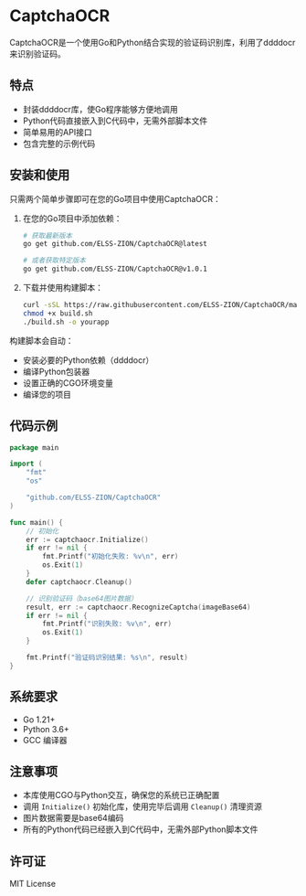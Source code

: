 # CaptchaOCR

CaptchaOCR是一个使用Go和Python结合实现的验证码识别库，利用了ddddocr来识别验证码。

## 特点

- 封装ddddocr库，使Go程序能够方便地调用
- Python代码直接嵌入到C代码中，无需外部脚本文件
- 简单易用的API接口
- 包含完整的示例代码

## 安装和使用

只需两个简单步骤即可在您的Go项目中使用CaptchaOCR：

1. 在您的Go项目中添加依赖：
   ```bash
   # 获取最新版本
   go get github.com/ELSS-ZION/CaptchaOCR@latest
   
   # 或者获取特定版本
   go get github.com/ELSS-ZION/CaptchaOCR@v1.0.1
   ```

2. 下载并使用构建脚本：
   ```bash
   curl -sSL https://raw.githubusercontent.com/ELSS-ZION/CaptchaOCR/main/build.sh -o build.sh
   chmod +x build.sh
   ./build.sh -o yourapp
   ```

构建脚本会自动：
- 安装必要的Python依赖（ddddocr）
- 编译Python包装器
- 设置正确的CGO环境变量
- 编译您的项目

## 代码示例

```go
package main

import (
    "fmt"
    "os"

    "github.com/ELSS-ZION/CaptchaOCR"
)

func main() {
    // 初始化
    err := captchaocr.Initialize()
    if err != nil {
        fmt.Printf("初始化失败: %v\n", err)
        os.Exit(1)
    }
    defer captchaocr.Cleanup()

    // 识别验证码（base64图片数据）
    result, err := captchaocr.RecognizeCaptcha(imageBase64)
    if err != nil {
        fmt.Printf("识别失败: %v\n", err)
        os.Exit(1)
    }

    fmt.Printf("验证码识别结果: %s\n", result)
}
```

## 系统要求

- Go 1.21+
- Python 3.6+
- GCC 编译器

## 注意事项

- 本库使用CGO与Python交互，确保您的系统已正确配置
- 调用 `Initialize()` 初始化库，使用完毕后调用 `Cleanup()` 清理资源
- 图片数据需要是base64编码
- 所有的Python代码已经嵌入到C代码中，无需外部Python脚本文件

## 许可证

MIT License 